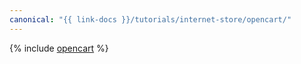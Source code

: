 ```yaml
---
canonical: "{{ link-docs }}/tutorials/internet-store/opencart/"
---
```


{% include [opencart](../../../_tutorials/applied/opencart.md) %}